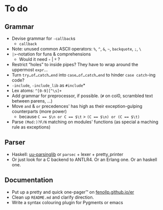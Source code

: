 # To do

## Grammar
* Devise grammar for `-callback`s
    * `callback`
* Note: unused common ASCII operators: `%`, `^`, `&`, `~`, `backquote`, `;`, `\`
* `|>`-notation for funs & comprehensions
    * Would it need `∘` | `º` ?
* Restrict “holes” to inside pipes? They have to wrap around the uppermost `expr`…
* Turn `try…of…catch…end` into `case…of…catch…end` to hinder `case catch`-ing code?
* `-include`, `-include_lib` as `#include`*
* Lex atoms: `^[0-9][^\s]+`
* Add grammar for preprocessor, if possible. (`#` on col0, scrambled text between parens, …)
* Move `and` & `or` precedences' has high as their exception-gulping counterparts (more power)
    * because `C == $\n or C == $\t` > `(C == $\n) or (C == $\t)`
* Parse `(Mod:)?F/N` matching on modules' functions (as special a maching rule as exceptions)

## Parser
* Haskell: [uu-parsinglib](http://hackage.haskell.org/package/uu-parsinglib) or `parsec` + lexer + pretty_printer
* Or just look for a C backend to ANTLR4. Or an Erlang one. Or an haskell one.

## Documentation
* Put up a pretty and quick one-pager™ on [fenollp.github.io/er](http://fenollp.github.io/er)
* Clean up `README.md` and clarify direction.
* Write a syntax colouring plugin for Pygments or emacs
